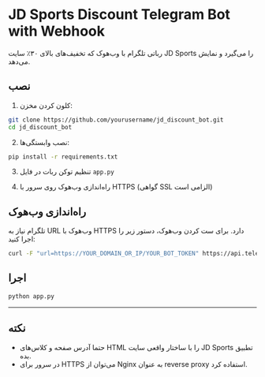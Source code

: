# JD Sports Discount Telegram Bot with Webhook

رباتی تلگرام با وب‌هوک که تخفیف‌های بالای ۳۰٪ سایت JD Sports را می‌گیرد و نمایش می‌دهد.

## نصب

1. کلون کردن مخزن:
```bash
git clone https://github.com/yourusername/jd_discount_bot.git
cd jd_discount_bot
```

2. نصب وابستگی‌ها:
```bash
pip install -r requirements.txt
```

3. تنظیم توکن ربات در فایل `app.py`

4. راه‌اندازی وب‌هوک روی سرور با HTTPS (گواهی SSL الزامی است)

## راه‌اندازی وب‌هوک

تلگرام نیاز به URL وب‌هوک با HTTPS دارد. برای ست کردن وب‌هوک، دستور زیر را اجرا کنید:

```bash
curl -F "url=https://YOUR_DOMAIN_OR_IP/YOUR_BOT_TOKEN" https://api.telegram.org/botYOUR_BOT_TOKEN/setWebhook
```

## اجرا

```bash
python app.py
```

---

## نکته

- حتما آدرس صفحه و کلاس‌های HTML را با ساختار واقعی سایت JD Sports تطبیق بده.
- در سرور برای HTTPS می‌توان از Nginx به عنوان reverse proxy استفاده کرد.
